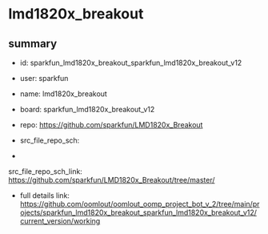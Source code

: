 # lmd1820x_breakout
 
## summary 
* id: sparkfun_lmd1820x_breakout_sparkfun_lmd1820x_breakout_v12
* user: sparkfun
* name: lmd1820x_breakout
* board: sparkfun_lmd1820x_breakout_v12
* repo: https://github.com/sparkfun/LMD1820x_Breakout



* src_file_repo_sch: 
*
 src_file_repo_sch_link: https://github.com/sparkfun/LMD1820x_Breakout/tree/master/
* full details link: https://github.com/oomlout/oomlout_oomp_project_bot_v_2/tree/main/projects/sparkfun_lmd1820x_breakout_sparkfun_lmd1820x_breakout_v12/current_version/working  






